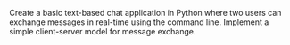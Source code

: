 Create a basic text-based chat application in Python where two users can exchange messages in real-time using the command line.
Implement a simple client-server model for message exchange.
